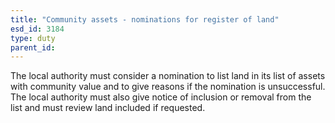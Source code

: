 ```yaml
---
title: "Community assets - nominations for register of land"
esd_id: 3184
type: duty
parent_id:  
---
```


The local authority must consider a nomination to list land in its list of assets with community value and to give reasons if the nomination is unsuccessful. The local authority must also give notice of inclusion or removal from the list and must review land included if requested.

